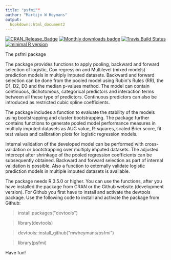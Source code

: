 ```yaml
---
title: "psfmi""
author: "Martijn W Heymans"
output:
  bookdown::html_document2
---
```


[![CRAN_Release_Badge](https://www.r-pkg.org/badges/version-ago/psfmi)](https://CRAN.R-project.org/package=psfmi)
[![Monthly downloads badge](https://cranlogs.r-pkg.org/badges/last-month/psfmi?color=blue)](https://CRAN.R-project.org/package=psfmi)
[![Travis Build Status](https://travis-ci.com/mwheymans/psfmi.svg?branch=master)](https://travis-ci.org/mwheymans/psfmi) 
[![minimal R version](https://img.shields.io/badge/R%3E%3D-3.5.0-6666ff.svg)](https://cran.r-project.org/)

The psfmi package 

The package provides functions to apply pooling, backward and forward selection 
of logistic, Cox regression and Multilevel (mixed models) prediction 
models in multiply imputed datasets. Backward and forward selection can be done 
from the pooled model using Rubin's Rules (RR), the D1, D2, D3 and 
the median p-values method. The model can contain	continuous, dichotomous, 
categorical predictors and interaction terms between all these type of predictors. 
Continuous predictors	can also be introduced as restricted cubic spline coefficients. 

The package includes a function to evaluate the stability 
of the models	using bootstrapping and cluster bootstrapping. The package further 
contains functions to generate pooled model performance measures in multiply 
imputed datasets as AUC value, R-squares, scaled Brier score, fit test values and 
calibration	plots for logistic regression models. 

Internal validation of the developed model can be performed with cross-validation or 
bootstrapping over multiply imputed datasets. The adjusted intercept after shrinkage 
of the pooled regression coefficients can be subsequently obtained. 
Backward and forward selection as part of internal validation is possible. 
Also a function to externally validate logistic	prediction models in 
multiple imputed datasets is available.

The package needs R 3.5.0 or higher. You can use the functions, 
after you have installed the package from CRAN or the Github website 
(development version). For Github you first have to install and activate 
the devtools package. Use the following code to install and activate 
the package from Github:

> install.packages("devtools")

> library(devtools)

> devtools::install_github("mwheymans/psfmi")

> library(psfmi)

Have fun! 





